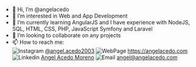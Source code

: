 - 👋 Hi, I’m @angelacedo
- 👀 I’m interested in Web and App Development
- 🌱 I’m currently learning AngularJS and I have experience with NodeJS, SQL, HTML, CSS, PHP, JavaScript Symfony and Laravel 
- 💞️ I’m looking to collaborate on any projects
- 📫 How to reach me:   
  ![Instagram](https://user-images.githubusercontent.com/85131234/168625722-a361474e-768c-43d3-ad5c-fef3f58035e9.png) [@angel.acedo2003](https://www.instagram.com/angel.acedo2003/) 
  ![WebPage](https://user-images.githubusercontent.com/85131234/168626597-1494df4e-e1a5-4578-95bc-480a339004c1.png) https://angelacedo.com 
  ![Linkedin](https://user-images.githubusercontent.com/85131234/168627143-b4790a4e-144f-4348-b9c7-eafe173b65a8.png) [Angel Acedo Moreno](https://www.linkedin.com/in/angel-acedo-moreno-0629581ab/)
  ![Email](https://user-images.githubusercontent.com/85131234/168628311-c4958693-303d-454b-b17f-8faff5ac35b5.png) angel@angelacedo.com

<!---
angelacedo/angelacedo is a ✨ special ✨ repository because its `README.md` (this file) appears on your GitHub profile.
You can click the Preview link to take a look at your changes.
--->
